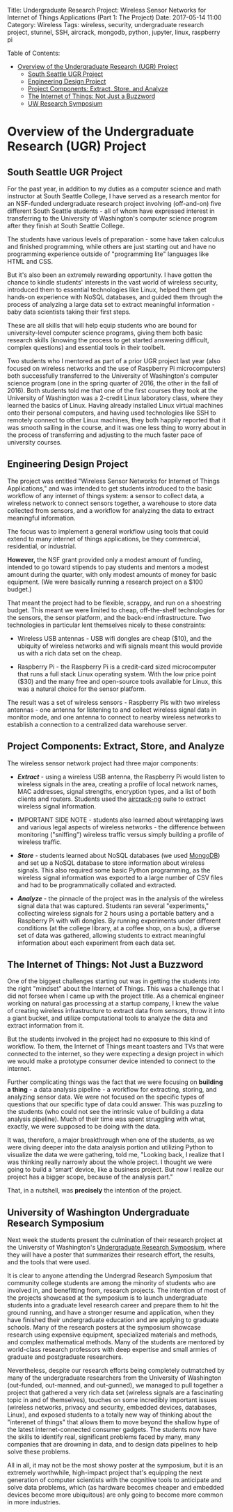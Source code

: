 Title: Undergraduate Research Project: Wireless Sensor Networks for Internet of Things Applications (Part 1: The Project)
Date: 2017-05-14 11:00
Category: Wireless
Tags: wireless, security, undergraduate research project, stunnel, SSH, aircrack, mongodb, python, jupyter, linux, raspberry pi

Table of Contents:

* [Overview of the Undergraduate Research (UGR) Project](#ugr-overview)
	* [South Seattle UGR Project](#ugr-ugr)
	* [Engineering Design Project](#ugr-engr-design)
	* [Project Components: Extract, Store, and Analyze](#ugr-components)
	* [The Internet of Things: Not Just a Buzzword](#ugr-buzzword)
	* [UW Research Symposium](#ugr-uw)



<a name="ugr-overview"></a>
# Overview of the Undergraduate Research (UGR) Project

<a name="ugr-ugr"></a>
## South Seattle UGR Project

For the past year, in addition to my duties as a computer science and math instructor at South Seattle College,
I have served as a research mentor for an NSF-funded undergraduate research project involving (off-and-on) five different 
South Seattle students - all of whom have expressed interest in transferring to the University of Washington's 
computer science program after they finish at South Seattle College.

The students have various levels of preparation - some have taken calculus and finished programming, while others 
are just starting out and have no programming experience outside of "programming lite" languages like HTML and CSS. 

But it's also been an extremely rewarding opportunity. I have gotten the chance to kindle students' interests in the 
vast world of wireless security, introduced them to essential technologies like Linux, helped them get hands-on experience
with NoSQL databases, and guided them through the process of analyzing a large data set to extract meaningful information -
baby data scientists taking their first steps. 

These are all skills that will help equip students who are bound for university-level computer science programs,
giving them both basic research skills (knowing the process to get started answering difficult, complex questions) 
and essential tools in their toolbelt. 

Two students who I mentored as part of a prior UGR project last year (also focused on wireless networks 
and the use of Raspberry Pi microcomputers) both successfully transferred to the 
University of Washington's computer science program (one in the spring quarter of 2016, 
the other in the fall of 2016). Both students told me that one of the first courses they took 
at the University of Washington was a 2-credit Linux laboratory class, where they learned the basics of Linux.
Having already installed Linux virtual machines onto their personal computers, and having used technologies
like SSH to remotely connect to other Linux machines, they both happily reported that it was 
smooth sailing in the course, and it was one less thing to worry about in the 
process of transferring and adjusting to the much faster pace of university courses.

<a name="ugr-engr-design"></a>
## Engineering Design Project

The project was entitled "Wireless Sensor Networks for Internet of Things Applications," 
and was intended to get students introduced to the basic workflow of any 
internet of things system: a sensor to collect data, a wireless network to connect 
sensors together, a warehouse to store data collected from sensors,
and a workflow for analyzing the data to extract meaningful information.

The focus was to implement a general workflow using tools that could extend to 
many internet of things applications, be they commercial, residential, or industrial. 

**However,** the NSF grant provided only a modest amount of funding, intended to go toward
stipends to pay students and mentors a modest amount during the quarter, with only
modest amounts of money for basic equipment.  (We were basically running a research project on a $100 budget.)

That meant the project had to be flexible, scrappy, and run on a shoestring budget.
This meant we were limited to cheap, off-the-shelf technologies for the sensors,
the sensor platform, and the back-end infrastructure. Two technologies in particular
lent themselves nicely to these constraints:

* Wireless USB antennas - USB wifi dongles are cheap ($10), and the ubiquity of wireless
	networks and wifi signals meant this would provide us with a rich data set on the cheap.

* Raspberry Pi - the Raspberry Pi is a credit-card sized microcomputer that runs a full stack
	Linux operating system. With the low price point ($30) and the many free and open-source 
	tools available for Linux, this was a natural choice for the sensor platform.

The result was a set of wireless sensors - Raspberry Pis with two wireless antennas -
one antenna for listening to and collect wireless signal data in monitor mode,
and one antenna to connect to nearby wireless networks to establish a connection
to a centralized data warehouse server.

<a name="ugr-components"></a>
## Project Components: Extract, Store, and Analyze

The wireless sensor network project had three major components:

* ***Extract*** - using a wireless USB antenna, the Raspberry Pi would listen to
	wireless signals in the area, creating a profile of local network names,
	MAC addresses, signal strengths, encryption types, and a list of 
	both clients and routers. Students used the [aircrack-ng](http://aircrack-ng.org) 
	suite to extract wireless signal information.

* IMPORTANT SIDE NOTE - students also learned about wiretapping laws and various 
	legal aspects of wireless networks - the difference between monitoring ("sniffing") 
	wireless traffic versus simply building a profile of wireless traffic. 

* ***Store*** - students learned about NoSQL databases (we used [MongoDB](https://www.mongodb.com/))
	and set up a NoSQL database to store information about wireless signals. 
	This also required some basic Python programming, as the wireless signal information
	was exported to a large number of CSV files and had to be programmatically
	collated and extracted.

* ***Analyze*** - the pinnacle of the project was in the analysis of the wireless signal data
	that was captured. Students ran several "experiments," collecting wireless signals 
	for 2 hours using a portable battery and a Raspberry Pi with wifi dongles.
	By running experiments under different conditions (at the college library, 
	at a coffee shop, on a bus), a diverse set of data was gathered, allowing students
	to extract meaningful information about each experiment from each data set.

<a name="ugr-buzzword"></a>
## The Internet of Things: Not Just a Buzzword

One of the biggest challenges starting out was in getting the students into the 
right "mindset" about the Internet of Things. This was a challenge that 
I did not forsee when I came up with the project title. As a chemical engineer
working on natural gas processing at a startup company, I knew the value of 
creating wireless infrastructure to extract data from sensors, throw it into 
a giant bucket, and utilize computational tools to analyze the data and extract 
information from it.

But the students involved in the project had no exposure to this kind of workflow.
To them, the Internet of Things meant toasters and TVs that were connected to 
the internet, so they were expecting a design project in which we would make
a prototype consumer device intended to connect to the internet.

Further complicating things was the fact that we were focusing on 
**building a thing** - a data analysis pipeline - a workflow for 
extracting, storing, and analyzing sensor data. We were not focused
on the specific types of questions that our specific type of data 
could answer. This was puzzling to the students (who could not see
the intrinsic value of building a data analysis pipeline).
Much of their time was spent struggling with what, exactly, we were
supposed to be doing with the data. 

It was, therefore, a major breakthrough when one of the students, 
as we were diving deeper into the data analysis portion and utilizing Python 
to visualize the data we were gathering, told me, "Looking back, I realize that 
I was thinking really narrowly about the whole project. I thought we 
were going to build a 'smart' device, like a business project. 
But now I realize our project has a bigger scope, because of the analysis part." 

That, in a nutshell, was **precisely** the intention of the project.

<a name="ugr-uw"></a>
## University of Washington Undergraduate Research Symposium 

Next week the students present the culmination of their research project at the University of Washington's 
[Undergraduate Research Symposium](http://www.washington.edu/undergradresearch/symposium/), where they will have a poster
that summarizes their research effort, the results, and the tools that were used. 

It is clear to anyone attending the Undergrad Research Symposium that community college students are among the minority 
of students who are involved in, and benefitting from, research projects. The intention of most of the projects 
showcased at the symposium is to launch undergraduate students into a graduate level research career 
and prepare them to hit the ground running, and have a stronger resume and application,
when they have finished their undergraduate education and are applying to graduate schools.
Many of the research posters at the symposium showcase research using expensive equipment, specialized materials and methods,
and complex mathematical methods. Many of the students are mentored by world-class research professors 
with deep expertise and small armies of graduate and postgraduate researchers. 

Nevertheless, despite our research efforts being completely outmatched 
by many of the undergraduate researchers from the University of Washington 
(out-funded, out-manned, and out-gunned), we managed to pull together a 
project that gathered a very rich data set (wireless signals are a fascinating 
topic in and of themselves), touches on some incredibly important issues (wireless networks,
privacy and security, embedded devices, databases, Linux), 
and exposed students to a totally new way of thinking about the "interenet of things"
that allows them to move beyond the shallow hype of the latest 
internet-connected consumer gadgets. The students now have the skills to 
identify real, significant problems faced by many, many companies that are 
drowning in data, and to design data pipelines to help solve these problems. 

All in all, it may not be the most showy poster at the symposium, 
but it is an extremely worthwhile, high-impact project that's equipping 
the next generation of computer scientists with the cognitive tools
to anticipate and solve data problems, which (as hardware becomes cheaper
and embedded devices become more ubiquitous) are only going to become 
more common in more industries.

